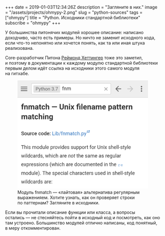 +++
date = 2019-01-03T12:34:26Z
description = "Загляните в них."
image = "/assets/projects/ohmypy-2.png"
slug = "python-sources"
tags = ["ohmypy"]
title = "Python. Исходники стандартной библиотеки"
subscribe = "ohmypy"
+++

У большинства питонячих модулей хорошее описание: написано доходчиво, часто есть примеры. Но ничто не заменит исходного кода, если что-то непонятно или хочется понять, как та или иная штука реализована.

Core-разработчик Питона [Реймонд Хеттингер](https://twitter.com/raymondh) тоже это заметил, и поэтому в документации к каждому модулю стандартной библиотеки первым делом идёт ссылка на исходники этого самого модуля на гитхабе.

<div class="row">
<div class="col-xs-12 col-sm-8">
<figure>
  <img alt="Ссылка на исходники" src="python-sources.png" class="img-bordered">
  <figcaption>Модуль fnmatch — «лайтовая» альтернатива регулярным выраженияем. Хотите узнать, как он проверяет строки по паттернам? Загляните в исходники.</figcaption>
</figure>
</div>
</div>

Если вы прочитали описание функции или класса, а вопросы остались — не стесняйтесь пойти в исходный код и посмотреть, как оно там устроено. Большинство модулей отлично написаны, код понятный, в меру откомментирован.

